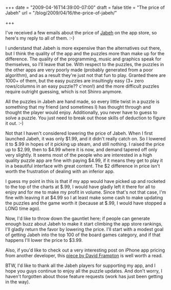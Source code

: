 +++
date = "2009-04-16T14:39:00-07:00"
draft = false
title = "The price of Jabeh"
url = "/blog/2009/04/16/the-price-of-jabeh/"

+++

I've received a few emails about the price of [Jabeh](https://itunes.com/app/Jabeh) on the app store, so here's my reply to all of them. :-)

I understand that Jabeh is more expensive than the alternatives out there, but I think the quality of the app and the puzzles more than make up for the difference. The quality of the programming, music and graphics speak for themselves, so I'll leave that be. With respect to the puzzles, the puzzles in the other apps are very poorly made (probably generated from a poor algorithm), and as a result they're just not that fun to play. Granted there are 1000+ of them, but the easy puzzles are insultingly easy (3+ zero rows/columns in an easy puzzle?? c'mon!) and the more difficult puzzles require outright guessing, which is not Shinro anymore.

All the puzzles in Jabeh are hand made, so every little twist in a puzzle is something that my friend (and sometimes I) has thought through and thought the player would enjoy. Additionally, you never have to guess to solve a puzzle. You just need to break out those skills of deduction to figure it out. :-)

Not that I haven't considered lowering the price of Jabeh. When I first launched Jabeh, it was only $1.99, and it didn't really catch on. So I lowered it to $.99 in hopes of it picking up steam, and still nothing. I raised the price up to $2.99, then to $4.99 where it is now, and demand tapered off only very slightly. It seems most of the people who are interested in a high quality puzzle app are fine with paying $4.99, if it means they get to play it in a beautiful interface with great content. The $2 difference in price isn't worth the frustration of dealing with an inferior app.

I guess my point in this is that if my app would have picked up and rocketed to the top of the charts at $.99, I would have gladly left it there for all to enjoy and for me to make my profit in volume. Since that's not that case, I'm fine with leaving it at $4.99 so I at least make some cash to make updating the puzzles and the game worth it (because at $.99, I would have stopped a LONG time ago).

Now, I'd like to throw down the gauntlet here; if people can generate enough buzz about Jabeh to make it start climbing the app store rankings, I'll gladly return the favor by lowering the price. I'll start with a modest goal of getting Jabeh into the top 100 of the board games category, and if that happens I'll lower the price to $3.99.

Also, if you'd like to check out a very interesting post on iPhone app pricing from another developer, this [piece by David Frampton](http://majicjungle.com/blog/?p=66) is well worth a read.

BTW, I'd like to thank all the Jabeh players for supporting my app, and I hope you guys continue to enjoy all the puzzle updates. And don't worry, I haven't forgotten about those feature requests (work has just been getting in the way).
